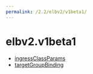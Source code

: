 ```yaml
---
permalink: /2.2/elbv2/v1beta1/
---
```


# elbv2.v1beta1



* [ingressClassParams](ingressClassParams.md)
* [targetGroupBinding](targetGroupBinding.md)